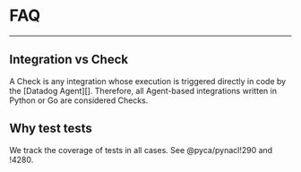 # FAQ

-----

## Integration vs Check

A Check is any integration whose execution is triggered directly in code by the [Datadog Agent][].
Therefore, all Agent-based integrations written in Python or Go are considered Checks.

## Why test tests

We track the coverage of tests in all cases. See @pyca/pynacl!290 and !4280.
